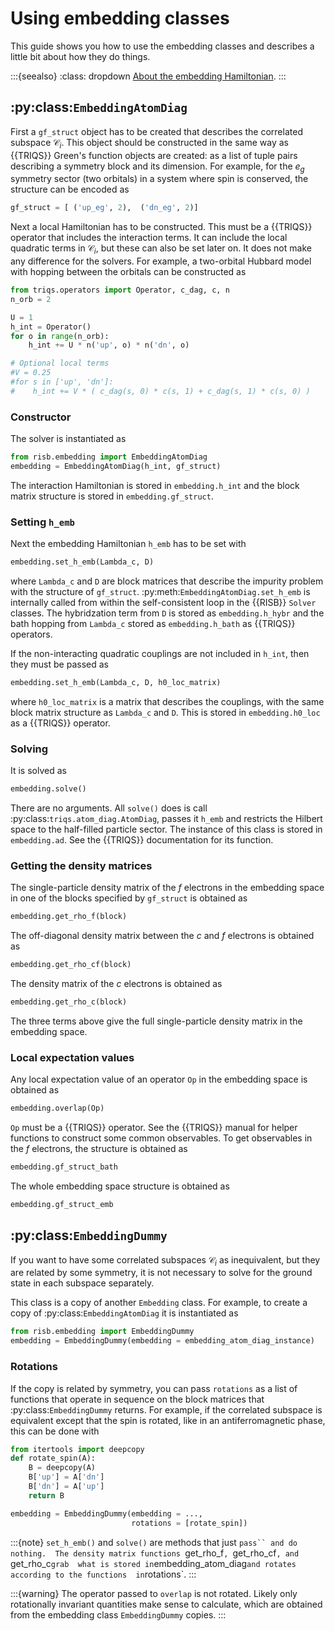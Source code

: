 # Using embedding classes

This guide shows you how to use the embedding classes and describes a little 
bit about how they do things.

:::{seealso}
:class: dropdown
[About the embedding Hamiltonian](../explanations/embedding.md).
:::

## :py:class:`EmbeddingAtomDiag`

First a `gf_struct` object has to be created that describes the correlated 
subspace $\mathcal{C}_i$. This object should be constructed in the same way 
as {{TRIQS}} Green's function objects are created: as a list of tuple pairs 
describing a symmetry block and its dimension. For example, for the $e_g$ 
symmetry sector (two orbitals) in a system where spin is conserved, the 
structure can be encoded as 

```python
gf_struct = [ ('up_eg', 2),  ('dn_eg', 2)]
```

Next a local Hamiltonian has to be constructed. This must 
be a {{TRIQS}} operator that includes the interaction terms. It can include 
the local quadratic terms in $\mathcal{C}_i$, but these can also be set 
later on. It does not make any difference for the solvers. For example, 
a two-orbital Hubbard model with hopping between the orbitals can be 
constructed as

```python
from triqs.operators import Operator, c_dag, c, n
n_orb = 2

U = 1
h_int = Operator()
for o in range(n_orb):
    h_int += U * n('up', o) * n('dn', o)

# Optional local terms
#V = 0.25
#for s in ['up', 'dn']:
#    h_int += V * ( c_dag(s, 0) * c(s, 1) + c_dag(s, 1) * c(s, 0) )
```

### Constructor

The solver is instantiated as 

```python
from risb.embedding import EmbeddingAtomDiag
embedding = EmbeddingAtomDiag(h_int, gf_struct)
```

The interaction Hamiltonian is stored in `embedding.h_int` and the block 
matrix structure is stored in `embedding.gf_struct`.

### Setting `h_emb`

Next the embedding Hamiltonian `h_emb` has to be set with 

```python
embedding.set_h_emb(Lambda_c, D)
```

where `Lambda_c` and `D` are block matrices that describe the impurity problem 
with the structure of `gf_struct`. 
:py:meth:`EmbeddingAtomDiag.set_h_emb` is internally called from within 
the self-consistent loop in the {{RISB}} `Solver` classes. The hybridzation 
term from `D` is stored as `embedding.h_hybr` and the bath hopping from 
`Lambda_c` stored as `embedding.h_bath` as {{TRIQS}} operators.

If the non-interacting quadratic couplings are not included in `h_int`, then 
they must be passed as 

```python
embedding.set_h_emb(Lambda_c, D, h0_loc_matrix)
```

where `h0_loc_matrix` is a matrix that describes the couplings, with the same 
block matrix structure as `Lambda_c` and `D`. This is stored in 
`embedding.h0_loc` as a {{TRIQS}} operator.

### Solving

It is solved as

```python
embedding.solve()
```

There are no arguments. All `solve()` does is call 
:py:class:`triqs.atom_diag.AtomDiag`, passes it `h_emb` 
and restricts the Hilbert space to the half-filled particle sector. The 
instance of this class is stored in `embedding.ad`. See the {{TRIQS}} 
documentation for its function.

### Getting the density matrices

The single-particle density matrix of the $f$ electrons in the embedding 
space in one of the blocks specified by `gf_struct` is obtained as

```python
embedding.get_rho_f(block)
```

The off-diagonal density matrix between the $c$ and $f$ electrons is obtained 
as

```python
embedding.get_rho_cf(block)
```

The density matrix of the $c$ electrons is obtained as

```python
embedding.get_rho_c(block)
```

The three terms above give the full single-particle density matrix in the 
embedding space.

### Local expectation values

Any local expectation value of an operator `Op` in the embedding space is 
obtained as

```python
embedding.overlap(Op)
```

`Op` must be a {{TRIQS}} operator. See the {{TRIQS}} manual for helper 
functions to construct some common observables. To get observables 
in the $f$ electrons, the structure is obtained as 

```python
embedding.gf_struct_bath
```

The whole embedding space structure is obtained as

```python
embedding.gf_struct_emb
```


## :py:class:`EmbeddingDummy`

If you want to have some correlated subspaces $\mathcal{C}_i$ as inequivalent,
but they are related by some symmetry, it is not necessary to solve for the 
ground state in each subspace separately. 

This class is a copy of another 
`Embedding` class. For example, to create a copy of 
:py:class:`EmbeddingAtomDiag` it is instantiated as

```python
from risb.embedding import EmbeddingDummy
embedding = EmbeddingDummy(embedding = embedding_atom_diag_instance)
```

### Rotations

If the copy is related by symmetry, you can pass `rotations` as a list of 
functions that operate in sequence on the block matrices that 
:py:class:`EmbeddingDummy` returns. For example, if the 
correlated subspace is equivalent except that the spin is rotated, 
like in an antiferromagnetic phase, this can be done with

```python
from itertools import deepcopy
def rotate_spin(A):
    B = deepcopy(A)
    B['up'] = A['dn']
    B['dn'] = A['up']
    return B

embedding = EmbeddingDummy(embedding = ...,
                           rotations = [rotate_spin])
```

:::{note}
`set_h_emb()` and `solve()` are methods that just `pass`` and do nothing. 
The density matrix functions `get_rho_f`, `get_rho_cf`, and `get_rho_c` grab 
what is stored in `embedding_atom_diag` and rotates according to the functions 
in `rotations`.
:::

:::{warning}
The operator passed to `overlap` is not rotated. Likely only rotationally 
invariant quantities make sense to calculate, which are obtained from the 
embedding class `EmbeddingDummy` copies.
:::